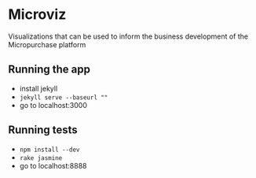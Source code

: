 # Microviz

Visualizations that can be used to inform the business development of the Micropurchase platform

## Running the app

* install jekyll
* `jekyll serve --baseurl ""`
* go to localhost:3000


## Running tests

* `npm install --dev`
* `rake jasmine`
* go to localhost:8888
